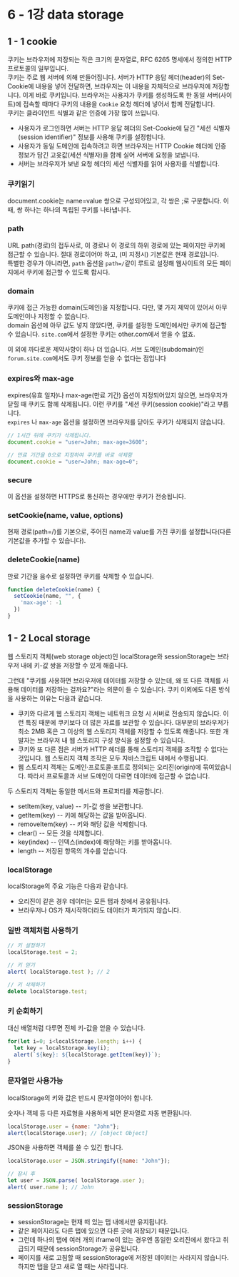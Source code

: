 
# 6 - 1강 data storage
## 1 - 1 cookie
쿠키는 브라우저에 저장되는 작은 크기의 문자열로, RFC 6265 명세에서 정의한 HTTP 프로토콜의 일부입니다.<br>
쿠키는 주로 웹 서버에 의해 만들어집니다. 서버가 HTTP 응답 헤더(header)의 Set-Cookie에 내용을 넣어 전달하면, 브라우저는 이 내용을 자체적으로 브라우저에 저장합니다. 이게 바로 쿠키입니다. 브라우저는 사용자가 쿠키를 생성하도록 한 동일 서버(사이트)에 접속할 때마다 쿠키의 내용을 `Cookie` 요청 헤더에 넣어서 함께 전달합니다.<br>
쿠키는 클라이언트 식별과 같은 인증에 가장 많이 쓰입니다.

* 사용자가 로그인하면 서버는 HTTP 응답 헤더의 Set-Cookie에 담긴 "세션 식별자(session identifier)" 정보를 사용해 쿠키를 설정합니다.
* 사용자가 동일 도메인에 접속하려고 하면 브라우저는 HTTP Cookie 헤더에 인증 정보가 담긴 고윳값(세션 식별자)을 함께 실어 서버에 요청을 보냅니다.
* 서버는 브라우저가 보낸 요청 헤더의 세션 식별자를 읽어 사용자를 식별합니다.

### 쿠키읽기
document.cookie는 name=value 쌍으로 구성되어있고, 각 쌍은 ;로 구분합니다. 이때, 쌍 하나는 하나의 독립된 쿠키를 나타냅니다.

### path
URL path(경로)의 접두사로, 이 경로나 이 경로의 하위 경로에 있는 페이지만 쿠키에 접근할 수 있습니다. 절대 경로이어야 하고, (미 지정시) 기본값은 현재 경로입니다.<br>
특별한 경우가 아니라면, `path` 옵션을 `path=/`같이 루트로 설정해 웹사이트의 모든 페이지에서 쿠키에 접근할 수 있도록 합시다.

### domain
쿠키에 접근 가능한 domain(도메인)을 지정합니다. 다만, 몇 가지 제약이 있어서 아무 도메인이나 지정할 수 없습니다.<br>
domain 옵션에 아무 값도 넣지 않았다면, 쿠키를 설정한 도메인에서만 쿠키에 접근할 수 있습니다. `site.com`에서 설정한 쿠키는 other.com에서 얻을 수 없죠.<br>

이 외에 까다로운 제약사항이 하나 더 있습니다. 서브 도메인(subdomain)인 `forum.site.com`에서도 쿠키 정보를 얻을 수 없다는 점입니다

### expires와 max-age
expires(유효 일자)나 max-age(만료 기간) 옵션이 지정되어있지 않으면, 브라우저가 닫힐 때 쿠키도 함께 삭제됩니다. 이런 쿠키를 "세션 쿠키(session cookie)"라고 부릅니다.<br>
`expires` 나 `max-age` 옵션을 설정하면 브라우저를 닫아도 쿠키가 삭제되지 않습니다.
```js run
// 1시간 뒤에 쿠키가 삭제됩니다.
document.cookie = "user=John; max-age=3600";

// 만료 기간을 0으로 지정하여 쿠키를 바로 삭제함
document.cookie = "user=John; max-age=0";
```

### secure
이 옵션을 설정하면 HTTPS로 통신하는 경우에만 쿠키가 전송됩니다.

### setCookie(name, value, options)
현재 경로(path=/)를 기본으로, 주어진 name과 value를 가진 쿠키를 설정합니다(다른 기본값을 추가할 수 있습니다).

### deleteCookie(name)
만료 기간을 음수로 설정하면 쿠키를 삭제할 수 있습니다.

```js run
function deleteCookie(name) {
  setCookie(name, "", {
    'max-age': -1
  })
}
```

## 1 - 2 Local storage
웹 스토리지 객체(web storage object)인 localStorage와 sessionStorage는 브라우저 내에 키-값 쌍을 저장할 수 있게 해줍니다.<br>

그런데 "쿠키를 사용하면 브라우저에 데이터를 저장할 수 있는데, 왜 또 다른 객체를 사용해 데이터를 저장하는 걸까요?"라는 의문이 들 수 있습니다. 쿠키 이외에도 다른 방식을 사용하는 이유는 다음과 같습니다.<br>

* 쿠키와 다르게 웹 스토리지 객체는 네트워크 요청 시 서버로 전송되지 않습니다. 이런 특징 때문에 쿠키보다 더 많은 자료를 보관할 수 있습니다. 대부분의 브라우저가 최소 2MB 혹은 그 이상의 웹 스토리지 객체를 저장할 수 있도록 해줍니다. 또한 개발자는 브라우저 내 웹 스토리지 구성 방식을 설정할 수 있습니다.
* 쿠키와 또 다른 점은 서버가 HTTP 헤더를 통해 스토리지 객체를 조작할 수 없다는 것입니다. 웹 스토리지 객체 조작은 모두 자바스크립트 내에서 수행됩니다.
* 웹 스토리지 객체는 도메인·프로토콜·포트로 정의되는 오리진(origin)에 묶여있습니다. 따라서 프로토콜과 서브 도메인이 다르면 데이터에 접근할 수 없습니다.

두 스토리지 객체는 동일한 메서드와 프로퍼티를 제공합니다.

* setItem(key, value) -- 키-값 쌍을 보관합니다.
* getItem(key) -- 키에 해당하는 값을 받아옵니다.
* removeItem(key) -- 키와 해당 값을 삭제합니다.
* clear() -- 모든 것을 삭제합니다.
* key(index) -- 인덱스(index)에 해당하는 키를 받아옵니다.
* length -- 저장된 항목의 개수를 얻습니다.

### localStorage
localStorage의 주요 기능은 다음과 같습니다.

* 오리진이 같은 경우 데이터는 모든 탭과 창에서 공유됩니다.
* 브라우저나 OS가 재시작하더라도 데이터가 파기되지 않습니다.

### 일반 객체처럼 사용하기
```js run
// 키 설정하기
localStorage.test = 2;

// 키 얻기
alert( localStorage.test ); // 2

// 키 삭제하기
delete localStorage.test;
```

### 키 순회하기
대신 배열처럼 다루면 전체 키-값을 얻을 수 있습니다.

```js run
for(let i=0; i<localStorage.length; i++) {
  let key = localStorage.key(i);
  alert(`${key}: ${localStorage.getItem(key)}`);
}
```

### 문자열만 사용가능
localStorage의 키와 값은 반드시 문자열이어야 합니다.<br>

숫자나 객체 등 다른 자료형을 사용하게 되면 문자열로 자동 변환됩니다.

```js run
localStorage.user = {name: "John"};
alert(localStorage.user); // [object Object]
```
JSON을 사용하면 객체를 쓸 수 있긴 합니다.

```js run
localStorage.user = JSON.stringify({name: "John"});

// 잠시 후 
let user = JSON.parse( localStorage.user );
alert( user.name ); // John
```

### sessionStorage
* sessionStorage는 현재 떠 있는 탭 내에서만 유지됩니다.
* 같은 페이지라도 다른 탭에 있으면 다른 곳에 저장되기 때문입니다.
* 그런데 하나의 탭에 여러 개의 iframe이 있는 경우엔 동일한 오리진에서 왔다고 취급되기 때문에 sessionStorage가 공유됩니다.
* 페이지를 새로 고침할 때 sessionStorage에 저장된 데이터는 사라지지 않습니다. 하지만 탭을 닫고 새로 열 때는 사라집니다.
